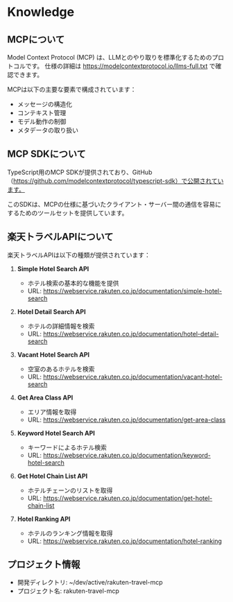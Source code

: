 # Knowledge

## MCPについて
Model Context Protocol (MCP) は、LLMとのやり取りを標準化するためのプロトコルです。
仕様の詳細は https://modelcontextprotocol.io/llms-full.txt で確認できます。

MCPは以下の主要な要素で構成されています：
- メッセージの構造化
- コンテキスト管理
- モデル動作の制御
- メタデータの取り扱い

## MCP SDKについて
TypeScript用のMCP SDKが提供されており、GitHub（https://github.com/modelcontextprotocol/typescript-sdk）で公開されています。

このSDKは、MCPの仕様に基づいたクライアント・サーバー間の通信を容易にするためのツールセットを提供しています。

## 楽天トラベルAPIについて
楽天トラベルAPIは以下の種類が提供されています：

1. **Simple Hotel Search API**
   - ホテル検索の基本的な機能を提供
   - URL: https://webservice.rakuten.co.jp/documentation/simple-hotel-search

2. **Hotel Detail Search API**
   - ホテルの詳細情報を検索
   - URL: https://webservice.rakuten.co.jp/documentation/hotel-detail-search

3. **Vacant Hotel Search API**
   - 空室のあるホテルを検索
   - URL: https://webservice.rakuten.co.jp/documentation/vacant-hotel-search

4. **Get Area Class API**
   - エリア情報を取得
   - URL: https://webservice.rakuten.co.jp/documentation/get-area-class

5. **Keyword Hotel Search API**
   - キーワードによるホテル検索
   - URL: https://webservice.rakuten.co.jp/documentation/keyword-hotel-search

6. **Get Hotel Chain List API**
   - ホテルチェーンのリストを取得
   - URL: https://webservice.rakuten.co.jp/documentation/get-hotel-chain-list

7. **Hotel Ranking API**
   - ホテルのランキング情報を取得
   - URL: https://webservice.rakuten.co.jp/documentation/hotel-ranking

## プロジェクト情報
- 開発ディレクトリ: ~/dev/active/rakuten-travel-mcp
- プロジェクト名: rakuten-travel-mcp